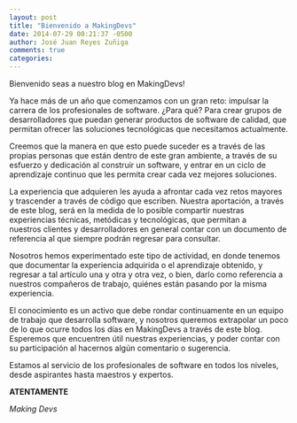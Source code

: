 ```yaml
---
layout: post
title: "Bienvenido a MakingDevs"
date: 2014-07-29 00:21:37 -0500
author: José Juan Reyes Zuñiga
comments: true
categories:
---
```


Bienvenido seas a nuestro blog en MakingDevs!

Ya hace más de un año que comenzamos con un gran reto: impulsar la carrera de los profesionales de software. ¿Para qué? Para crear grupos de desarrolladores que puedan generar productos de software de calidad, que permitan ofrecer las soluciones tecnológicas que necesitamos actualmente.
<!-- more -->
Creemos que la manera en que esto puede suceder es a través de las propias personas que están dentro de este gran ambiente, a través de su esfuerzo y dedicación al construir un software, y entrar en un ciclo de aprendizaje continuo que les permita crear cada vez mejores soluciones.

La experiencia que adquieren les ayuda a afrontar cada vez retos mayores y trascender a través de código que escriben. Nuestra aportación, a través de este blog, será en la medida de lo posible compartir nuestras experiencias técnicas, metódicas y tecnológicas, que permitan a nuestros clientes y desarrolladores en general contar con un documento de referencia al que siempre podrán regresar para consultar. 

Nosotros hemos experimentado este tipo de actividad, en donde tenemos que documentar la experiencia adquirida o el aprendizaje obtenido, y regresar a tal artículo una y otra y otra vez, o bien, darlo como referencia a nuestros compañeros de trabajo, quiénes están pasando por la misma experiencia.

El conocimiento es un activo que debe rondar continuamente en un equipo de trabajo que desarrolla software, y nosotros queremos extrapolar un poco de lo que ocurre todos los días en MakingDevs a través de este blog. Esperemos que encuentren útil nuestras experiencias, y poder contar con su participación al hacernos algún comentario o sugerencia.

Estamos al servicio de los profesionales de software en todos los niveles, desde aspirantes hasta maestros y expertos.


**ATENTAMENTE**

_Making Devs_
